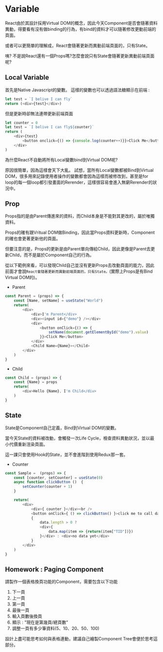 # Variable

React由於其設計採用Virtual DOM的概念，因此今天Component是否會隨著資料異動，得要看有沒有做binding的行為，有bind的資料才可以隨著修改更動前端的頁面。

或者可以更簡單的理解成，React會隨著更新而異動前端頁面的，只有State。

咦?
不是說React還有一個Props嗎?怎麼會說只有State會隨著更新異動前端頁面呢?


## Local Variable

首先是Native Javascript的變數。
這樣的變數也可以透過語法糖顯示在前端 :
```javascript
let test = `I belive I can fly`
return (<div>{test}</div>)
```

但是更新時卻無法連帶更新前端頁面
```javascript
let counter = 0
let test = `I belive I can fly${counter}`
return (
    <div>{test}
        <button onclick={() => {console.log(counter++)}}>Click Me</button>
    </div>
)
```

為什麼React不自動將所有Local變數bind到Virtual DOM呢?

原因很簡單，因為這樣會天下大亂。
試想，當所有Local變數都被Bind到Virtual DOM，很多用來記錄使用者操作的變數都會因為這樣而被修改到，甚至是for loop的每一個loop都引發畫面的Rerender，這樣很容易會進入無窮Rerender的狀況中。

## Prop

Props指的是由Parent傳進來的資料，而Child本身是不能對其更改的，屬於唯獨資料。

Props的確有跟Vritual DOM做Binding，因此當Props資料更新時，Component的確也會更著更新他的頁面。

但要注意的是，Props的更新是由Parent單向傳給Child，因此更像是Parent去更新Child，而不是屬於Component自己的行為。

從以下範例來看，可以發現Child自己並沒有更新Props去改動頁面的能力，因此前面才會說`React會隨著更新而異動前端頁面的，只有State。`(實際上Props是有Bind Virtual DOM的)。

* Parent
```javascript
const Parent = (props) => {
    const [Name, setName] = useState("World")
    return(
        <div>
            <div>I'm Parent</div>
            <div><input id={"demo"} /></div>
            <div>
                <button onClick={() => {
                    setName(document.getElementById("demo").value)
                }}>Click Me</button>
            </div>
            <Child Name={Name}></Child>
        </div>
    )
}
```

* Child
```javascript
const Child = (props) => {
    const {Name} = props
    return(
        <div>Hello {Name}, I'm Child</div>
    )
}
```


## State

State是Component自己定義，Bind到Virtual DOM的變數。

當今天State的資料被改動，會觸發一次Life Cycle，檢查資料異動狀況，並以最小代價重新渲染頁面。

這一課只會使用Hook的State，並不會進階到使用Redux那一套。

* Counter
```javascript
const Sample =  (props) => {
    const [counter, setCounter] = useState(0)
    async function clickButton ()  {
        setCounter(counter + 1)
    }

    return(
        <div>
            <div>{ counter }</div><br />
            <button onClick={ () => clickButton() }>click me to call data</button>
            {
                data.length > 0 ?
                <div>{ 
                    data.map(item => {return(item["TID"])}) 
                }</div> : <div>no data yet</div>
            }
        </div>
    )
}
```




## Homework : Paging Component

請製作一個表格換頁功能的Component，需要包含以下功能

1. 下一頁
2. 上一頁
3. 第一頁
4. 最後一頁
5. 輸入頁數後換頁
6. 顯示 : "現在是第幾頁/總頁數"
7. 調整一頁有多少筆資料(5、10、20、50、100)

設計上盡可能思考如何與表格連動，建議自己繪製Component Tree會便於思考這部分。